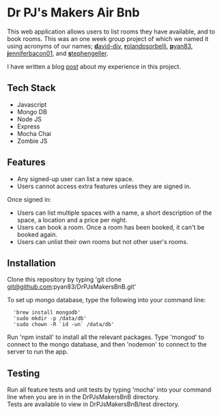 # Dr PJ's Makers Air Bnb
This web application allows users to list rooms they have available, and to book rooms. This was an one week group project of which we named it using acronyms of our names;
[**d**avid-div](https://github.com/david-div), [**r**olandosorbelli](https://github.com/rolandosorbelli), [**p**yan83](https://www.github.com/pyan83),
[**j**enniferbacon01](https://github.com/jenniferbacon01), and
[**s**tephengeller](https://github.com/stephengeller).

I have written a blog [post](https://thep-log.blogspot.co.uk/2017/09/makers-week-six-grouping-up-for-makers.html) about my experience in this project.

Tech Stack
-----
* Javascript
* Mongo DB
* Node JS
* Express
* Mocha Chai
* Zombie JS

Features
-----
- Any signed-up user can list a new space.
- Users cannot access extra features unless they are signed in.

Once signed in:  
- Users can list multiple spaces with a name, a short description of the space, a location and a price per night.  
- Users can book a room. Once a room has been booked, it can't be booked again.
- Users can unlist their own rooms but not other user's rooms.

Installation
-----
Clone this repository by typing 'git clone git@github.com:pyan83/DrPJsMakersBnB.git'

To set up mongo database, type the following into your command line:  
````
  'brew install mongodb'  
  'sudo mkdir -p /data/db'  
  'sudo chown -R `id -un` /data/db'  
````
Run 'npm install' to install all the relevant packages.
Type 'mongod' to connect to the mongo database, and then
'nodemon' to connect to the server to run the app.  

Testing
-----
Run all feature tests and unit tests by typing 'mocha' into your command line when you are in in the DrPJsMakersBnB directory.  
Tests are available to view in DrPJsMakersBnB/test directory.  
